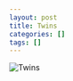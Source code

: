 ```yaml
---
layout: post
title: Twins
categories: []
tags: []
---
```

![Twins](https://m.media-amazon.com/images/M/MV5BMWUzN2VkY2ItYmQ4YS00MjFmLWJhZDQtYWY1NWQ2NTA5NDNlXkEyXkFqcGdeQXVyNDc2NjEyMw@@._V1.jpg)
